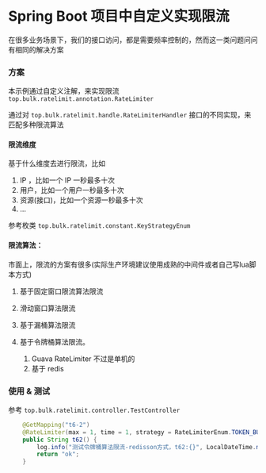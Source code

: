 # Spring Boot 项目中自定义实现限流

在很多业务场景下，我们的接口访问，都是需要频率控制的，然而这一类问题问问有相同的解决方案

### 方案

本示例通过自定义注解，来实现限流 `top.bulk.ratelimit.annotation.RateLimiter`

通过对 `top.bulk.ratelimit.handle.RateLimiterHandler` 接口的不同实现，来匹配多种限流算法

#### 限流维度

基于什么维度去进行限流，比如

1. IP ，比如一个 IP 一秒最多十次
2. 用户，比如一个用户一秒最多十次
3. 资源(接口)，比如一个资源一秒最多十次
4. ...

参考枚类 `top.bulk.ratelimit.constant.KeyStrategyEnum`

#### 限流算法：

市面上，限流的方案有很多(实际生产环境建议使用成熟的中间件或者自己写lua脚本方式)

1. 基于固定窗口限流算法限流

2. 滑动窗口算法限流

3. 基于漏桶算法限流

4. 基于令牌桶算法限流。
    1. Guava RateLimiter 不过是单机的
    2. 基于 redis

### 使用 & 测试

参考 `top.bulk.ratelimit.controller.TestController`

```java
    @GetMapping("t6-2")
    @RateLimiter(max = 1, time = 1, strategy = RateLimiterEnum.TOKEN_BUCKET, keyStrategy = IP_METHOD)
    public String t62() {
        log.info("测试令牌桶算法限流-redisson方式，t62:{}", LocalDateTime.now());
        return "ok";
    }
```